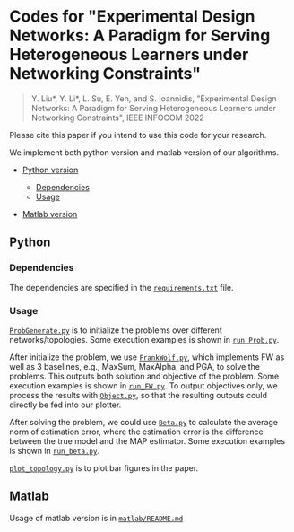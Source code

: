 # Codes for "Experimental Design Networks: A Paradigm for Serving Heterogeneous  Learners under Networking Constraints"

> Y. Liu*, Y. Li*, L. Su, E. Yeh, and S. Ioannidis, "Experimental Design Networks: A Paradigm for Serving Heterogeneous  Learners under Networking Constraints", IEEE INFOCOM 2022

Please cite this paper if you intend to use this code for your research.

We implement both python version and matlab version of our algorithms.

* [Python version](#python)
  * [Dependencies](#dependencies)
  * [Usage](#usage)
  

* [Matlab version](#matlab)


## Python

### Dependencies

The dependencies are specified in the [``requirements.txt``](requirements.txt) file. 

### Usage

[``ProbGenerate.py``](ProbGenerate.py) is to initialize the problems over different networks/topologies. Some execution examples is shown in [``run_Prob.py``](run_Prob.py).

After initialize the problem, we use [``FrankWolf.py``](FrankWolf.py), which implements FW as well as 3 baselines, e.g., MaxSum, MaxAlpha, and PGA, to solve the problems. This outputs both solution and objective of the problem. Some execution examples is shown in [``run_FW.py``](run_FW.py). To output objectives only, we process the results with [``Object.py``](Object.py), so that the resulting outputs could directly be fed into our plotter.

After solving the problem, we could use [``Beta.py``](Beta.py) to calculate the average norm of estimation error, where the estimation error is the difference between the true model and the MAP estimator. Some execution examples is shown in [``run_beta.py``](run_beta.py).

[``plot_topology.py``](plot_topology.py) is to plot bar figures in the paper.


## Matlab

Usage of matlab version is in [``matlab/README.md``](matlab/README.md)
